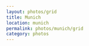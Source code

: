 ```yaml
---
layout: photos/grid
title: Munich
location: munich
permalink: photos/munich/grid
category: photos
---
```

